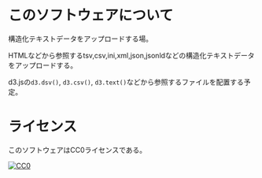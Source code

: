 # このソフトウェアについて

構造化テキストデータをアップロードする場。

HTMLなどから参照するtsv,csv,ini,xml,json,jsonldなどの構造化テキストデータをアップロードする。

d3.jsの`d3.dsv()`, `d3.csv()`, `d3.text()`などから参照するファイルを配置する予定。

# ライセンス

このソフトウェアはCC0ライセンスである。

[![CC0](http://i.creativecommons.org/p/zero/1.0/88x31.png "CC0")](http://creativecommons.org/publicdomain/zero/1.0/deed.ja)

